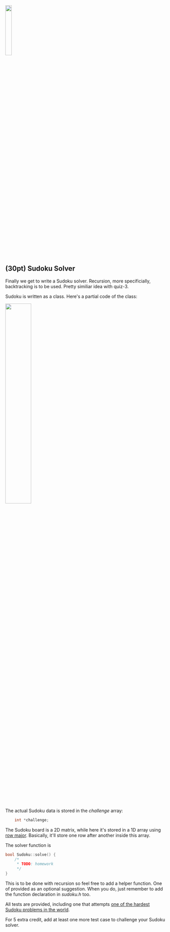 <img src="https://user-images.githubusercontent.com/252020/169449130-8ff2b42f-a573-46de-93d0-a0d73e7a5ed7.png" width="20%">

## (30pt) Sudoku Solver

Finally we get to write a Sudoku solver. Recursion, more specificially, backtracking is to be used. Pretty similiar idea with quiz-3.

Sudoku is written as a class. Here's a partial code of the class:

<img src="https://user-images.githubusercontent.com/252020/169449701-083b275c-8360-4ff7-8c0c-2c7e968937d8.png" width="40%">

The actual Sudoku data is stored in the *challenge* array:

```c++
    int *challenge;
```    

The Sudoku board is a 2D matrix, while here it's stored in a 1D array using [row major](https://en.wikipedia.org/wiki/Row-_and_column-major_order). Basically, it'll store one row after another inside this array.


The solver function is

```c++
bool Sudoku::solve() {
    /*
     * TODO: homework
     */
}
```

This is to be done with recursion so feel free to add a helper function. One of provided as an optional suggestion. When you do, just remember to add the function declaration in *sudoku.h* too. 

All tests are provided, including one that attempts [one of the hardest Sudoku problems in the world](https://www.telegraph.co.uk/news/science/science-news/9359579/Worlds-hardest-sudoku-can-you-crack-it.html).

For 5 extra credit, add at least one more test case to challenge your Sudoku solver.
